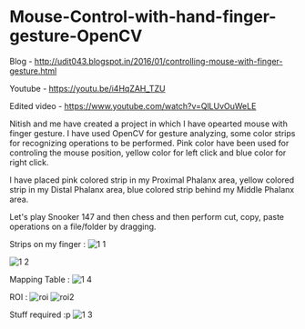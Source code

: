 # Mouse-Control-with-hand-finger-gesture-OpenCV

Blog - http://udit043.blogspot.in/2016/01/controlling-mouse-with-finger-gesture.html

Youtube - https://youtu.be/i4HqZAH_TZU

Edited video - https://www.youtube.com/watch?v=QlLUvOuWeLE

Nitish and me have created a project in which I have opearted mouse with finger gesture.
I have used OpenCV for gesture analyzing, some color strips for recognizing operations to be performed.
Pink color have been used for controling the mouse position, yellow color for left click and blue color for right click.

I have placed pink colored strip in my Proximal Phalanx area, yellow colored strip in my Distal Phalanx area, blue colored strip behind my Middle Phalanx area.

Let's play Snooker 147 and then chess and then perform cut, copy, paste operations on a file/folder by dragging.

Strips on my finger : 
![1 1](https://cloud.githubusercontent.com/assets/9850882/12263045/2c26bf8c-b952-11e5-9593-d643fea62717.jpg)

![1 2](https://cloud.githubusercontent.com/assets/9850882/12263067/56ab4a0c-b952-11e5-9478-980e3793173d.jpg)

Mapping Table :
![1 4](https://cloud.githubusercontent.com/assets/9850882/12263092/7d4a775a-b952-11e5-937d-e1b1b03fbac3.jpg)

ROI :
![roi](https://cloud.githubusercontent.com/assets/9850882/12263160/eaa000fe-b952-11e5-9105-f664c7510dde.JPG)
![roi2](https://cloud.githubusercontent.com/assets/9850882/12263161/ee223dd2-b952-11e5-91c2-802ea191df30.JPG)

Stuff required :p
![1 3](https://cloud.githubusercontent.com/assets/9850882/12263226/6df73b84-b953-11e5-8367-e18fcf5906f6.jpg)
